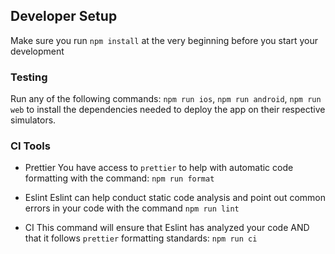 ## Developer Setup

Make sure you run `npm install` at the very beginning before you start your development

### Testing

Run any of the following commands: `npm run ios`, `npm run android`, `npm run web` to install the dependencies needed to deploy the app on their respective simulators.

### CI Tools

-   Prettier
    You have access to `prettier` to help with automatic code formatting with the command: `npm run format`

-   Eslint
    Eslint can help conduct static code analysis and point out common errors in your code with the command `npm run lint`

-   CI
    This command will ensure that Eslint has analyzed your code AND that it follows `prettier` formatting standards: `npm run ci`
